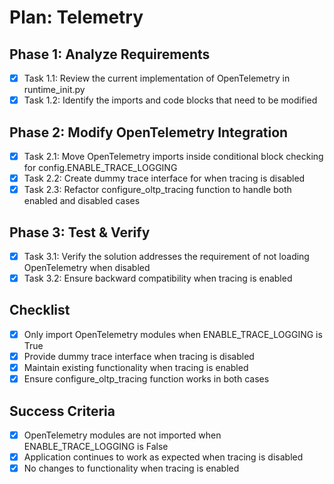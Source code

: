 # Plan: Telemetry

## Phase 1: Analyze Requirements
- [x] Task 1.1: Review the current implementation of OpenTelemetry in runtime_init.py
- [x] Task 1.2: Identify the imports and code blocks that need to be modified

## Phase 2: Modify OpenTelemetry Integration
- [x] Task 2.1: Move OpenTelemetry imports inside conditional block checking for config.ENABLE_TRACE_LOGGING
- [x] Task 2.2: Create dummy trace interface for when tracing is disabled
- [x] Task 2.3: Refactor configure_oltp_tracing function to handle both enabled and disabled cases

## Phase 3: Test & Verify
- [x] Task 3.1: Verify the solution addresses the requirement of not loading OpenTelemetry when disabled
- [x] Task 3.2: Ensure backward compatibility when tracing is enabled

## Checklist
- [x] Only import OpenTelemetry modules when ENABLE_TRACE_LOGGING is True
- [x] Provide dummy trace interface when tracing is disabled
- [x] Maintain existing functionality when tracing is enabled
- [x] Ensure configure_oltp_tracing function works in both cases

## Success Criteria
- [x] OpenTelemetry modules are not imported when ENABLE_TRACE_LOGGING is False
- [x] Application continues to work as expected when tracing is disabled
- [x] No changes to functionality when tracing is enabled
